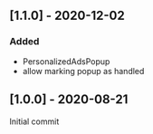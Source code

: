 ## [1.1.0] - 2020-12-02
### Added
- PersonalizedAdsPopup
- allow marking popup as handled

## [1.0.0] - 2020-08-21
Initial commit
